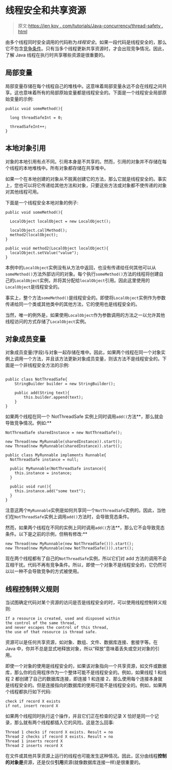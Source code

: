 # 线程安全和共享资源

> 原文:[https://jen kov . com/tutorials/Java-concurrency/thread-safety . html](https://jenkov.com/tutorials/java-concurrency/thread-safety.html)

由多个线程同时安全调用的代码称为*线程安全*。如果一段代码是线程安全的，那么它不包含[竞争条件](race-conditions-and-critical-sections.html)。只有当多个线程更新共享资源时，才会出现竞争情况。因此，了解 Java 线程在执行时共享哪些资源是很重要的。

## 局部变量

局部变量存储在每个线程自己的堆栈中。这意味着局部变量永远不会在线程之间共享。这也意味着所有的局部原始变量都是线程安全的。下面是一个线程安全局部原始变量的示例:

```
public void someMethod(){

  long threadSafeInt = 0;

  threadSafeInt++;
}

```

## 本地对象引用

对象的本地引用有点不同。引用本身是不共享的。然而，引用的对象并不存储在每个线程的本地堆栈中。所有对象都存储在共享堆中。

如果一个在本地创建的对象从不脱离创建它的方法，那么它就是线程安全的。事实上，您也可以将它传递给其他方法和对象，只要这些方法或对象都不使传递的对象对其他线程可用。

下面是一个线程安全本地对象的例子:

```
public void someMethod(){

  LocalObject localObject = new LocalObject();

  localObject.callMethod();
  method2(localObject);
}

public void method2(LocalObject localObject){
  localObject.setValue("value");
}

```

本例中的`LocalObject`实例没有从方法中返回，也没有传递给任何其他可以从`someMethod()`方法外部访问的对象。每个执行`someMethod()`方法的线程将创建自己的`LocalObject`实例，并将其分配给`localObject`引用。因此这里使用的`LocalObject`是线程安全的。

事实上，整个方法`someMethod()`是线程安全的。即使将`LocalObject`实例作为参数传递给同一个类或其他类中的其他方法，它的使用也是线程安全的。

当然，唯一的例外是，如果使用`LocalObject`作为参数调用的方法之一以允许其他线程访问的方式存储了`LocalObject`实例。

## 对象成员变量

对象成员变量(字段)与对象一起存储在堆中。因此，如果两个线程在同一个对象实例上调用一个方法，并且该方法更新对象成员变量，则该方法不是线程安全的。下面是一个非线程安全方法的示例:

```

public class NotThreadSafe{
    StringBuilder builder = new StringBuilder();

    public add(String text){
        this.builder.append(text);
    }
}

```

如果两个线程在同一个 NotThreadSafe 实例上同时调用`add()`方法**，那么就会导致竞争情况。例如:**

```
NotThreadSafe sharedInstance = new NotThreadSafe();

new Thread(new MyRunnable(sharedInstance)).start();
new Thread(new MyRunnable(sharedInstance)).start();

public class MyRunnable implements Runnable{
  NotThreadSafe instance = null;

  public MyRunnable(NotThreadSafe instance){
    this.instance = instance;
  }

  public void run(){
    this.instance.add("some text");
  }
}

```

注意这两个`MyRunnable`实例是如何共享同一个`NotThreadSafe`实例的。因此，当他们在`NotThreadSafe`实例上调用`add()`方法时，会导致竞态条件。

然而，如果两个线程在不同的实例上同时调用`add()`方法**，那么它不会导致竞态条件。以下是之前的示例，但稍有修改:**

```
new Thread(new MyRunnable(new NotThreadSafe())).start();
new Thread(new MyRunnable(new NotThreadSafe())).start();

```

现在两个线程都有了自己的`NotThreadSafe`实例，所以它们对 add 方法的调用不会互相干扰。代码不再有竞争条件。所以，即使一个对象不是线程安全的，它仍然可以以一种不会导致竞争的方式被使用。

## 线程控制转义规则

当试图确定代码对某个资源的访问是否是线程安全的时，可以使用线程控制转义规则:

```
If a resource is created, used and disposed within
the control of the same thread,
and never escapes the control of this thread,
the use of that resource is thread safe.

```

资源可以是任何共享资源，如对象、数组、文件、数据库连接、套接字等。在 Java 中，你并不总是显式地释放对象，所以“释放”意味着丢失或空对对象的引用。

即使一个对象的使用是线程安全的，如果该对象指向一个共享资源，如文件或数据库，那么你的应用程序作为一个整体可能不是线程安全的。例如，如果线程 1 和线程 2 都创建了自己的数据库连接，即连接 1 和连接 2，那么使用每个连接本身就是线程安全的。但是连接指向的数据库的使用可能不是线程安全的。例如，如果两个线程都执行如下代码:

```
check if record X exists
if not, insert record X

```

如果两个线程同时执行这个操作，并且它们正在检查的记录 X 恰好是同一个记录，那么就有两个线程都插入它的风险。这是怎么回事:

```
Thread 1 checks if record X exists. Result = no
Thread 2 checks if record X exists. Result = no
Thread 1 inserts record X
Thread 2 inserts record X

```

在文件或其他共享资源上运行的线程也可能发生这种情况。因此，区分由线程**控制的对象是**资源，还是仅仅**引用**资源(就像数据库连接一样)是很重要的。